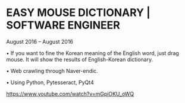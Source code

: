 # EASY MOUSE DICTIONARY | SOFTWARE ENGINEER 
August 2016 – August 2016  

• If you want to fine the Korean meaning of the English word, just drag mouse. It will show the results of English-Korean dictionary. 

• Web crawling through Naver-endic. 

• Using Python, Pytesseract, PyQt4 

https://www.youtube.com/watch?v=mGpiOKU_oWQ
